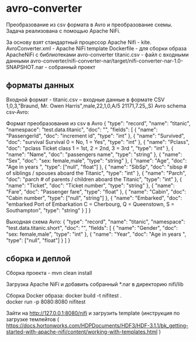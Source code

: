 # avro-converter
Преобразование из csv формата в Avro и преобразование схемы. Задача реализована с помощью Apache NiFi.

За основу взят стандартный процессор Apache Nifi - kite. 
AvroConverter.xml -  Apache NiFi template
Dockerfile - для сборки образа ApacheNiFi c библиотеками avro-converter
titanic.csv - файл с входными данными
avro-converter/nifi-converter-nar/target/nifi-converter-nar-1.0-SNAPSHOT.nar - собранный проект

## форматы данных
Входной формат - titanic.csv – входные данные в формате CSV 1,0,3,"Braund, Mr. Owen Harris",male,22,1,0,A/5 21171,7.25,,S)
Avro schema csv-Avro:

Формат преобразования из csv в Avro
{
  "type": "record",
  "name": "titanic",
  "namespace": "test.data.titanic",
  "doc": "",
  "fields": [
    {
        "name": "PassengerId",
        "doc": "increment id",
        "type": "int"
    },
    {
        "name": "Survived",
        "doc": "survival Survival 0 = No, 1 = Yes",
        "type": "int"
    },
    {
        "name": "Pclass",
        "doc": "pclass Ticket class 1 = 1st, 2 = 2nd, 3 = 3rd ",
        "type": "int"
    },
    {
        "name": "Name",
        "doc": "passengers name",
        "type": "string"
    },
    {
        "name": "Sex",
        "doc": "sex: female,male",
        "type": "string"
    },
    {
        "name": "Age",
        "doc": "Age in years ",
        "type": ["null", "float"]
    },
        {
        "name": "SibSp",
        "doc": "sibsp # of siblings / spouses aboard the Titanic",
        "type": "int"
    },
    {
        "name": "Parch",
        "doc": "parch # of parents / children aboard the Titanic",
        "type": "int"
    },
    {
        "name": "Ticket",
        "doc": "Ticket number",
        "type": "string"
    },
    {
        "name": "Fare",
        "doc": "Passenger fare",
        "type": "float"
    },
    {
        "name": "Cabin",
        "doc": "Cabin number",
        "type": ["null", "string"]
    },
    {
        "name": "Embarked",
        "doc": "embarked Port of Embarkation C = Cherbourg, Q = Queenstown, S = Southampton",
        "type": "string"
    }
  ]
}


Выходная схема Avro:
{
  "type": "record",
  "name": "titanic",
  "namespace": "test.data.titanic.short",
  "doc": "",
  "fields": [
    {
        "name": "Gender",
        "doc": "sex: female,male",
        "type": "int"
    },
    {
        "name": "Year",
        "doc": "Age in years ",
        "type": ["null", "float"]
    }
  ]
}

## сборка и деплой
Сборка проекта - mvn clean install 

Загрузка Apache NiFi и добавить собранный *.nar в директорию nifi/lib

Сборка Docker образа:
docker build -t nifitest .  
docker run -p 8080:8080 nifitest

Зайти на http://127.0.0.1:8080/nifi и загрузить template (инструкция по загрузке  темлейтов ( https://docs.hortonworks.com/HDPDocuments/HDF3/HDF-3.1.1/bk_getting-started-with-apache-nifi/content/working-with-templates.html )
